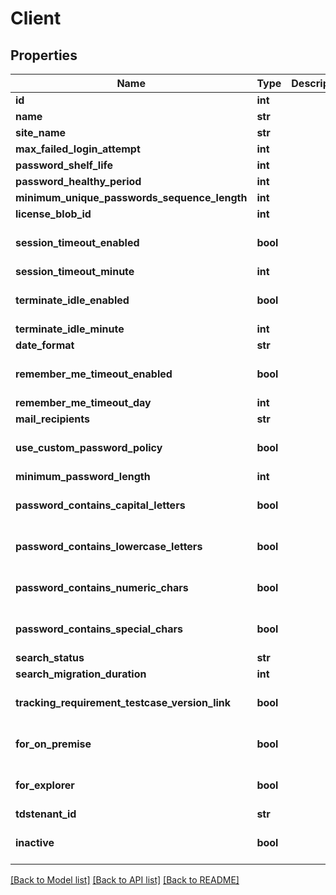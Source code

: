# Client

## Properties
Name | Type | Description | Notes
------------ | ------------- | ------------- | -------------
**id** | **int** |  | [optional] 
**name** | **str** |  | [optional] 
**site_name** | **str** |  | [optional] 
**max_failed_login_attempt** | **int** |  | [optional] 
**password_shelf_life** | **int** |  | [optional] 
**password_healthy_period** | **int** |  | [optional] 
**minimum_unique_passwords_sequence_length** | **int** |  | [optional] 
**license_blob_id** | **int** |  | [optional] 
**session_timeout_enabled** | **bool** |  | [optional] [default to False]
**session_timeout_minute** | **int** |  | [optional] 
**terminate_idle_enabled** | **bool** |  | [optional] [default to False]
**terminate_idle_minute** | **int** |  | [optional] 
**date_format** | **str** |  | [optional] 
**remember_me_timeout_enabled** | **bool** |  | [optional] [default to False]
**remember_me_timeout_day** | **int** |  | [optional] 
**mail_recipients** | **str** |  | [optional] 
**use_custom_password_policy** | **bool** |  | [optional] [default to False]
**minimum_password_length** | **int** |  | [optional] 
**password_contains_capital_letters** | **bool** |  | [optional] [default to False]
**password_contains_lowercase_letters** | **bool** |  | [optional] [default to False]
**password_contains_numeric_chars** | **bool** |  | [optional] [default to False]
**password_contains_special_chars** | **bool** |  | [optional] [default to False]
**search_status** | **str** |  | [optional] 
**search_migration_duration** | **int** |  | [optional] 
**tracking_requirement_testcase_version_link** | **bool** |  | [optional] [default to False]
**for_on_premise** | **bool** |  | [optional] [default to False]
**for_explorer** | **bool** |  | [optional] [default to False]
**tdstenant_id** | **str** |  | [optional] 
**inactive** | **bool** |  | [optional] [default to False]

[[Back to Model list]](../README.md#documentation-for-models) [[Back to API list]](../README.md#documentation-for-api-endpoints) [[Back to README]](../README.md)


